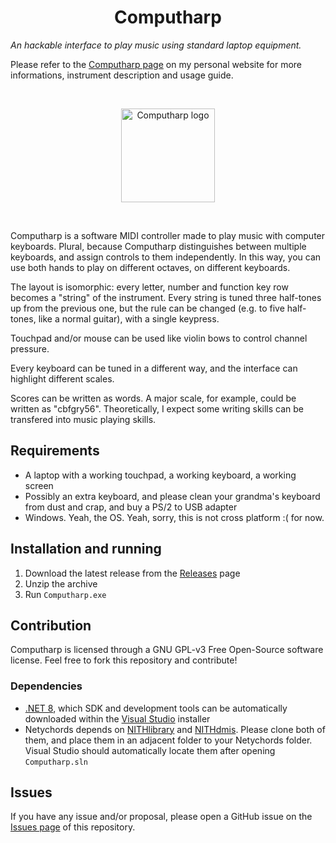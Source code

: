 <h1 align="center">
  Computharp
</h1>

*An hackable interface to play music using standard laptop equipment.*

Please refer to the [Computharp page](https://neeqstock.notion.site/Computharp-3a6cfb04dec64d9084beaab417344956) on my personal website for more informations, instrument description and usage guide.

</br><div align="center">
    <img src="ComputharpIcon.png" width="150px" alt="Computharp logo">    

</div></br>

Computharp is a software MIDI controller made to play music with computer keyboards. Plural, because Computharp distinguishes between multiple keyboards, and assign controls to them independently. In this way, you can use both hands to play on different octaves, on different keyboards.

The layout is isomorphic: every letter, number and function key row becomes a "string" of the instrument. Every string is tuned three half-tones up from the previous one, but the rule can be changed (e.g. to five half-tones, like a normal guitar), with a single keypress.

Touchpad and/or mouse can be used like violin bows to control channel pressure.

Every keyboard can be tuned in a different way, and the interface can highlight different scales.

Scores can be written as words. A major scale, for example, could be written as "cbfgry56". Theoretically, I expect some writing skills can be transfered into music playing skills.

## Requirements
- A laptop with a working touchpad, a working keyboard, a working screen
- Possibly an extra keyboard, and please clean your grandma's keyboard from dust and crap, and buy a PS/2 to USB adapter
- Windows. Yeah, the OS. Yeah, sorry, this is not cross platform :( for now.

## Installation and running

1. Download the latest release from the [Releases](https://github.com/Neeqstock/Computharp/releases)
 page
2. Unzip the archive
3. Run `Computharp.exe`

## Contribution

Computharp is licensed through a GNU GPL-v3 Free Open-Source software license. Feel free to fork this repository and contribute!
### Dependencies
- [.NET 8](https://dotnet.microsoft.com/en-us/download/dotnet/8.0), which SDK and development tools can be automatically downloaded within the [Visual Studio](https://visualstudio.microsoft.com/it/downloads/) installer
- Netychords depends on [NITHlibrary](https://github.com/LIMUNIMI/NITHlibrary) and [NITHdmis](https://github.com/LIMUNIMI/NITHdmis). Please clone both of them, and place them in an adjacent folder to your Netychords folder. Visual Studio should automatically locate them after opening `Computharp.sln`

## Issues

If you have any issue and/or proposal, please open a GitHub issue on the [Issues page](https://github.com/LIMUNIMI/Computharp/issues) of this repository.